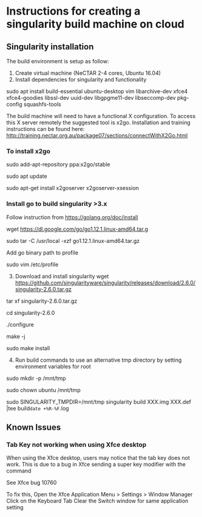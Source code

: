 # Instructions for creating a singularity build machine on cloud



## Singularity installation
The build environment is setup as follow:
1. Create virtual machine (NeCTAR 2-4 cores, Ubuntu 16.04)
2. Install dependencies for singularity and functionality

sudo apt install build-essential ubuntu-desktop vim libarchive-dev xfce4 xfce4-goodies libssl-dev uuid-dev libgpgme11-dev libseccomp-dev pkg-config squashfs-tools

The build machine will need to have a functional X configuration. To access this X server remotely the suggested tool is x2go. Installation and training instructions can be found here: http://training.nectar.org.au/package07/sections/connectWithX2Go.html
### To install x2go
sudo add-apt-repository ppa:x2go/stable

sudo apt update

sudo apt-get install x2goserver x2goserver-xsession

### Install go to build singularity >3.x

Follow instruction from https://golang.org/doc/install

wget https://dl.google.com/go/go1.12.1.linux-amd64.tar.g

sudo tar -C /usr/local -xzf go1.12.1.linux-amd64.tar.gz

Add go binary path to profile

sudo vim /etc/profile

3. Download and install singularity
wget https://github.com/singularityware/singularity/releases/download/2.6.0/singularity-2.6.0.tar.gz

tar xf singularity-2.6.0.tar.gz

cd singularity-2.6.0

./configure

make -j

sudo make install 

4. Run build commands to use an alternative tmp directory by setting environment variables for root

sudo mkdir -p /mnt/tmp

sudo chown ubuntu /mnt/tmp

sudo SINGULARITY_TMPDIR=/mnt/tmp singularity build XXX.img XXX.def |tee build`date +%R-%F`.log


## Known Issues

### Tab Key not working when using Xfce desktop
When using the Xfce desktop, users may notice that the tab key does not work. This is due to a bug in Xfce sending a super key modifier with the command

See Xfce bug 10760

To fix this,
Open the Xfce Application Menu > Settings > Window Manager
Click on the Keyboard Tab
Clear the Switch window for same application setting
